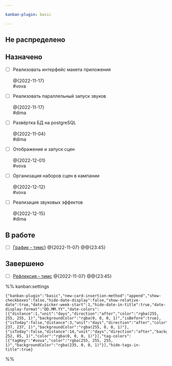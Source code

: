 ```yaml
---

kanban-plugin: basic

---
```


## Не распределено



## Назначено

- [ ] Реализовать интерфейс макета приложения <br><br>@{2022-11-17}<br>#vova
- [ ] Реализовать параллельный запуск звуков <br><br>@{2022-11-17}<br>#dima
- [ ] Развёртка БД на postgreSQL<br><br>@{2022-11-04}<br>#dima
- [ ] Отображение и запуск сцен<br><br>@{2022-12-01}<br>#vova
- [ ] Организация наборов сцен в кампании<br><br>@{2022-12-12}<br>#vova
- [ ] Реализация звуковых эффектов<br><br>@{2022-12-15}<br>#dima


## В работе

- [ ] [График - тимс](https://teams.microsoft.com/_#/school/tab::3717002657/19:fBnCvoy06PK9FkAOj7Sy_fQfIf5S1IJsYgyqLqjXE4s1@thread.tacv2?threadId=19:fBnCvoy06PK9FkAOj7Sy_fQfIf5S1IJsYgyqLqjXE4s1@thread.tacv2&messageId=classroom&ctx=channel&isTeamLevelApp=true)} @{2022-11-07} @@{23:45}


## Завершено

- [ ] [Рефлексия - тимс](https://teams.microsoft.com/_#/school/tab::3717002657/19:fBnCvoy06PK9FkAOj7Sy_fQfIf5S1IJsYgyqLqjXE4s1@thread.tacv2?threadId=19:fBnCvoy06PK9FkAOj7Sy_fQfIf5S1IJsYgyqLqjXE4s1@thread.tacv2&messageId=classroom&ctx=channel&isTeamLevelApp=true) @{2022-11-07} @@{23:45}




%% kanban:settings
```
{"kanban-plugin":"basic","new-card-insertion-method":"append","show-checkboxes":false,"hide-date-display":false,"show-relative-date":true,"date-picker-week-start":1,"hide-date-in-title":true,"date-display-format":"DD.MM.YY","date-colors":[{"distance":1,"unit":"days","direction":"after","color":"rgba(255, 255, 255, 1)","backgroundColor":"rgba(0, 0, 0, 1)","isBefore":true},{"isToday":false,"distance":3,"unit":"days","direction":"after","color":"rgba(237, 237, 237, 1)","backgroundColor":"rgba(255, 0, 0, 1)"},{"isToday":false,"distance":14,"unit":"days","direction":"after","backgroundColor":"rgba(255, 252, 85, 1)","color":"rgba(0, 0, 0, 1)"}],"tag-colors":[{"tagKey":"#vova","color":"rgba(255, 255, 255, 1)","backgroundColor":"rgba(235, 0, 0, 1)"}],"hide-tags-in-title":true}
```
%%